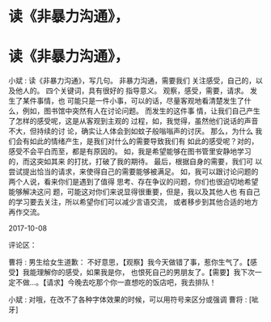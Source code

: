 # 读《非暴力沟通》，

# 读《非暴力沟通》，

小斌 : 读《非暴力沟通》，写几句。 非暴力沟通，需要我们 关注感受，自己的，以及他人的。 四个关键词，具有很好的 指导意义。 观察，感受，需要，请求。 发生了某件事情，也 可能只是一件小事，可以的话，尽量客观地看清楚发生了什 么，例如，图书馆中突然有人在讨论问题。 而发生的这件事 情，让我们自己产生了怎样的感受呢，这是从客观到主观的 过程，如，我觉得，虽然他们说话的声音不大，但持续的讨 论，确实让人体会到如蚊子般嗡嗡声的讨厌。 那么，为什么 我们会有如此的情绪产生，是我们对什么的需要导致我们有 如此的感受呢？对的，感受不会平白而至，都是有原因的。 如，我是希望能够在图书管里安静地学习的，而这突如其来 的打扰，打破了我的期待。 最后，根据自身的需要，我们可 以尝试提出恰当的请求，来使得自己的需要能够被满足。 如，我可以跟讨论问题的两个人说，看来你们是遇到了值得 思考、存在争议的问题，你们也很迫切地希望能够解决这问 题，可能这对你们来说显得很重要，但是，我以及其他人也 有自己的学习要去关注，所以希望你们可以减少言语交流， 或者移步到其他合适的地方再作交流。

2017-10-08

评论区：

曹将 : 男生给女生道歉： 不好意思，【观察】我今天做错了事，惹你生气了。【感受】我能理解你的感受，如果我是你， 也恨死自己的男朋友了。【需要】我下次一定不做…。【请求】今晚去吃那个你一直想吃的饭店吧，我去排队！

小斌 : 对哦，在改不了各种字体效果的时候，可以用符号来区分或强调 曹将 : [呲牙]
